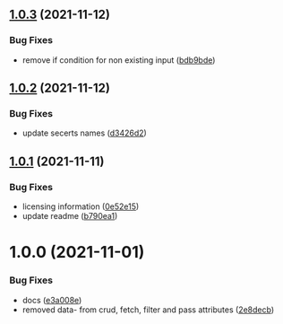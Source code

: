 ## [1.0.3](https://github.com/CoCreate-app/CoCreate-keepalived/compare/v1.0.2...v1.0.3) (2021-11-12)


### Bug Fixes

* remove if condition for non existing input ([bdb9bde](https://github.com/CoCreate-app/CoCreate-keepalived/commit/bdb9bde61dce62cc85ec85adc7a17b9dcac9cf76))

## [1.0.2](https://github.com/CoCreate-app/CoCreate-keepalived/compare/v1.0.1...v1.0.2) (2021-11-12)


### Bug Fixes

* update secerts names ([d3426d2](https://github.com/CoCreate-app/CoCreate-keepalived/commit/d3426d2ebce3a36daaba64ccd7c5fd33076a1eb6))

## [1.0.1](https://github.com/CoCreate-app/CoCreate-keepalived/compare/v1.0.0...v1.0.1) (2021-11-11)


### Bug Fixes

* licensing information ([0e52e15](https://github.com/CoCreate-app/CoCreate-keepalived/commit/0e52e1515a34526bdc7cb9ef85075317b99999bc))
* update readme ([b790ea1](https://github.com/CoCreate-app/CoCreate-keepalived/commit/b790ea10ebc80fd73eabf8b8d124de5c419b9c7b))

# 1.0.0 (2021-11-01)


### Bug Fixes

* docs ([e3a008e](https://github.com/CoCreate-app/CoCreate-keepalived/commit/e3a008e43b9d92d9f4063a00102e60a6383435e1))
* removed data- from crud, fetch, filter and pass attributes ([2e8decb](https://github.com/CoCreate-app/CoCreate-keepalived/commit/2e8decb2ac7961b3d95aef6a86a26115edb56783))
